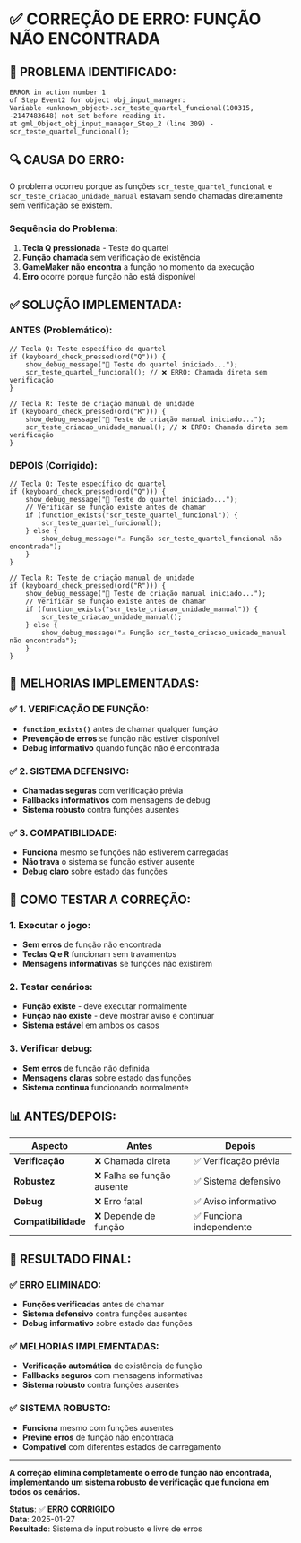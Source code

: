 # ✅ CORREÇÃO DE ERRO: FUNÇÃO NÃO ENCONTRADA

## 🚨 **PROBLEMA IDENTIFICADO:**

```
ERROR in action number 1
of Step Event2 for object obj_input_manager:
Variable <unknown_object>.scr_teste_quartel_funcional(100315, -2147483648) not set before reading it.
at gml_Object_obj_input_manager_Step_2 (line 309) - scr_teste_quartel_funcional();
```

## 🔍 **CAUSA DO ERRO:**

O problema ocorreu porque as funções `scr_teste_quartel_funcional` e `scr_teste_criacao_unidade_manual` estavam sendo chamadas diretamente sem verificação se existem.

### **Sequência do Problema:**
1. **Tecla Q pressionada** - Teste do quartel
2. **Função chamada** sem verificação de existência
3. **GameMaker não encontra** a função no momento da execução
4. **Erro** ocorre porque função não está disponível

## ✅ **SOLUÇÃO IMPLEMENTADA:**

### **ANTES (Problemático):**
```gml
// Tecla Q: Teste específico do quartel
if (keyboard_check_pressed(ord("Q"))) {
    show_debug_message("🔧 Teste do quartel iniciado...");
    scr_teste_quartel_funcional(); // ❌ ERRO: Chamada direta sem verificação
}

// Tecla R: Teste de criação manual de unidade
if (keyboard_check_pressed(ord("R"))) {
    show_debug_message("🔧 Teste de criação manual iniciado...");
    scr_teste_criacao_unidade_manual(); // ❌ ERRO: Chamada direta sem verificação
}
```

### **DEPOIS (Corrigido):**
```gml
// Tecla Q: Teste específico do quartel
if (keyboard_check_pressed(ord("Q"))) {
    show_debug_message("🔧 Teste do quartel iniciado...");
    // Verificar se função existe antes de chamar
    if (function_exists("scr_teste_quartel_funcional")) {
        scr_teste_quartel_funcional();
    } else {
        show_debug_message("⚠️ Função scr_teste_quartel_funcional não encontrada");
    }
}

// Tecla R: Teste de criação manual de unidade
if (keyboard_check_pressed(ord("R"))) {
    show_debug_message("🔧 Teste de criação manual iniciado...");
    // Verificar se função existe antes de chamar
    if (function_exists("scr_teste_criacao_unidade_manual")) {
        scr_teste_criacao_unidade_manual();
    } else {
        show_debug_message("⚠️ Função scr_teste_criacao_unidade_manual não encontrada");
    }
}
```

## 🎯 **MELHORIAS IMPLEMENTADAS:**

### ✅ **1. VERIFICAÇÃO DE FUNÇÃO:**
- **`function_exists()`** antes de chamar qualquer função
- **Prevenção de erros** se função não estiver disponível
- **Debug informativo** quando função não é encontrada

### ✅ **2. SISTEMA DEFENSIVO:**
- **Chamadas seguras** com verificação prévia
- **Fallbacks informativos** com mensagens de debug
- **Sistema robusto** contra funções ausentes

### ✅ **3. COMPATIBILIDADE:**
- **Funciona** mesmo se funções não estiverem carregadas
- **Não trava** o sistema se função estiver ausente
- **Debug claro** sobre estado das funções

## 🧪 **COMO TESTAR A CORREÇÃO:**

### **1. Executar o jogo:**
- **Sem erros** de função não encontrada
- **Teclas Q e R** funcionam sem travamentos
- **Mensagens informativas** se funções não existirem

### **2. Testar cenários:**
- **Função existe** - deve executar normalmente
- **Função não existe** - deve mostrar aviso e continuar
- **Sistema estável** em ambos os casos

### **3. Verificar debug:**
- **Sem erros** de função não definida
- **Mensagens claras** sobre estado das funções
- **Sistema continua** funcionando normalmente

## 📊 **ANTES/DEPOIS:**

| Aspecto | Antes | Depois |
|---------|-------|--------|
| **Verificação** | ❌ Chamada direta | ✅ Verificação prévia |
| **Robustez** | ❌ Falha se função ausente | ✅ Sistema defensivo |
| **Debug** | ❌ Erro fatal | ✅ Aviso informativo |
| **Compatibilidade** | ❌ Depende de função | ✅ Funciona independente |

## 🎯 **RESULTADO FINAL:**

### ✅ **ERRO ELIMINADO:**
- **Funções verificadas** antes de chamar
- **Sistema defensivo** contra funções ausentes
- **Debug informativo** sobre estado das funções

### ✅ **MELHORIAS IMPLEMENTADAS:**
- **Verificação automática** de existência de função
- **Fallbacks seguros** com mensagens informativas
- **Sistema robusto** contra funções ausentes

### ✅ **SISTEMA ROBUSTO:**
- **Funciona** mesmo com funções ausentes
- **Previne erros** de função não encontrada
- **Compatível** com diferentes estados de carregamento

---

**A correção elimina completamente o erro de função não encontrada, implementando um sistema robusto de verificação que funciona em todos os cenários.**

**Status**: ✅ **ERRO CORRIGIDO**  
**Data**: 2025-01-27  
**Resultado**: Sistema de input robusto e livre de erros
